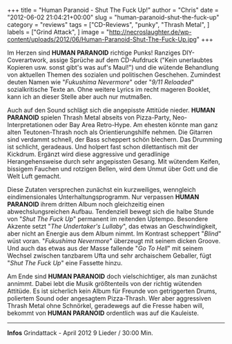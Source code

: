 +++
title = "Human Paranoid - Shut The Fuck Up!"
author = "Chris"
date = "2012-06-02 21:04:21+00:00"
slug = "human-paranoid-shut-the-fuck-up"
category = "reviews"
tags = ["CD-Reviews", "punky", "Thrash Metal", ]
labels = ["Grind Attack", ]
image = "http://necroslaughter.de/wp-content/uploads/2012/06/Human-Paranoid-Shut-The-Fuck-Up.jpg"
+++

Im Herzen sind **HUMAN PARANOID** richtige Punks! Ranziges DIY-Coverartwork, assige Sprüche auf dem CD-Aufdruck ("Kein unerlaubtes Kopieren usw. sonst gibt's was auf's Maul!") und die wütende Behandlung  von aktuellen Themen des sozialen und politischen Geschehen. Zumindest deuten Namen wie "_Fukushima Nevermore_" oder "_9/11 Reloaded_" sozialkritische Texte an. Ohne weitere Lyrics im recht mageren Booklet, kann ich an dieser Stelle aber auch nur mutmaßen.

Auch auf den Sound schlägt sich die angepisste Attitüde nieder. **HUMAN PARANOID** spielen Thrash Metal abseits von Pizza-Party, Neo-Interpretationen oder Bay Area Retro-Hype. Am ehesten könnte man ganz alten Teutonen-Thrash noch als Orientierungshilfe nehmen. Die Gitarren sind verdammt schnell, der Bass scheppert schön blechern. Das Drumming ist schlicht, geradeaus. Und holpert fast schon dilettantisch mit der Kickdrum. Ergänzt wird diese aggressive und geradlinige Herangehensweise durch sehr angepissten Gesang. Mit wütendem Keifen, bissigem Fauchen und rotzigen Bellen, wird dem Unmut über Gott und die Welt Luft gemacht.

Diese Zutaten versprechen zunächst ein kurzweiliges, wenngleich eindimensionales Unterhaltungsprogramm. Nur verpassen **HUMAN PARANOID** ihrem dritten Album noch gleichzeitig einen abwechslungsreichen Aufbau. Tendenziell bewegt sich die halbe Stunde von "_Shut The Fuck Up_" permanent im reitenden Uptempo. Besondere Akzente setzt "_The Undertaker's Lullaby_", das etwas an Geschwindigkeit, aber nicht an Energie aus dem Album nimmt. Im Kontrast scheppert "_Blind_" wüst voran. "_Fukushima Nevermore_" überzeugt mit seinem dicken Groove. Und auch das etwas aus der Masse fallende "_Go To Hell_" mit seinem Wechsel zwischen tanzbarem Ufta und sehr archaischem Geballer, fügt "_Shut The Fuck Up_" eine Fassette hinzu.

Am Ende sind **HUMAN PARANOID** doch vielschichtiger, als man zunächst annimmt. Dabei lebt die Musik größtenteils von der richtig wütenden Attitüde. Es ist sicherlich kein Album für Freunde von getriggerten Drums, poliertem Sound oder angesagtem Pizza-Thrash. Wer aber aggressiven Thrash Metal ohne Schnörkel, geradewegs auf die Fresse haben will, bekommt von **HUMAN PARANOID** ordentlich was auf die Kauleiste.



---
**Infos**
Grindattack - April 2012
9 Lieder / 30:00 Min.
